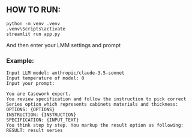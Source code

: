 ## HOW TO RUN:

```
python -m venv .venv
.venv\Scripts\activate 
streamlit run app.py
```
And then enter your LMM settings and prompt

### Example:

```
Input LLM model: anthropic/claude-3.5-sonnet
Input temperature of model: 0
Input your prompt:

You are Casework expert. 
You review specification and follow the instruction to pick correct Series option which represents cabinets materials and thickness:  
OPTIONS: {OPTIONS} 
INSTRUCTION: {INSTRUCTION}   
SPECIFICATION: {INPUT_TEXT}   
You think step by step. You markup the result option as following:  
RESULT: result series

```